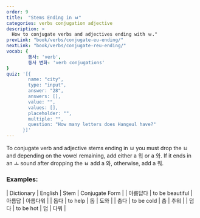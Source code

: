 ```yaml
---
order: 9
title:  "Stems Ending in ㅂ"
categories: verbs conjugation adjective
description: >
  How to conjugate verbs and adjectives ending with ㅂ."
prevLink: "book/verbs/conjugate-eu-ending/"
nextLink: "book/verbs/conjugate-reu-ending/"
vocab: {
		동사: 'verb',
		동사 변화: 'verb conjugations'
}
quiz: '[{
        name: "city",
        type: "input",
        answer: "28",
        answers: [],
        value: "",
        values: [],
        placeholder: "",
        multiple: "",
        question: "How many letters does Hangeul have?"
      }]'
---
```

To conjugate verb and adjective stems ending in ㅂ you must drop the ㅂ
and depending on the vowel remaining, add either a 워 or a 와. If it ends in
an ㅗ sound after dropping the ㅂ add a 와, otherwise, add a 워.

### Examples:

| Dictionary | English | Stem | Conjugate Form |
| 아름답다 | to be beautiful | 아름답 | 아름다워 |
| 돕다 | to help | 돕 | 도와 |
| 춥다 | to be cold | 춥 | 추워 |
| 덥다 | to be hot | 덥 | 다워 |
